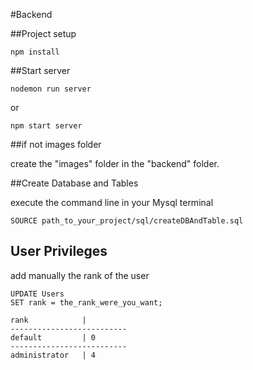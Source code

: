 #Backend

##Project setup

```
npm install
```

##Start server

```
nodemon run server
```

or

```
npm start server
```

##if not images folder

create the "images" folder in the "backend" folder.

##Create Database and Tables

execute the command line in your Mysql terminal

```
SOURCE path_to_your_project/sql/createDBAndTable.sql
```

## User Privileges 

add manually the rank of the user

```
UPDATE Users
SET rank = the_rank_were_you_want;
```

```
rank            |
--------------------------
default         | 0 
--------------------------
administrator   | 4
``` 

